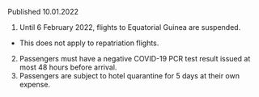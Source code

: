 Published 10.01.2022
1. Until 6 February 2022, flights to Equatorial Guinea are suspended.
- This does not apply to repatriation flights.
2. Passengers must have a negative COVID-19 PCR test result issued at most 48 hours before arrival.
3. Passengers are subject to hotel quarantine for 5 days at their own expense.